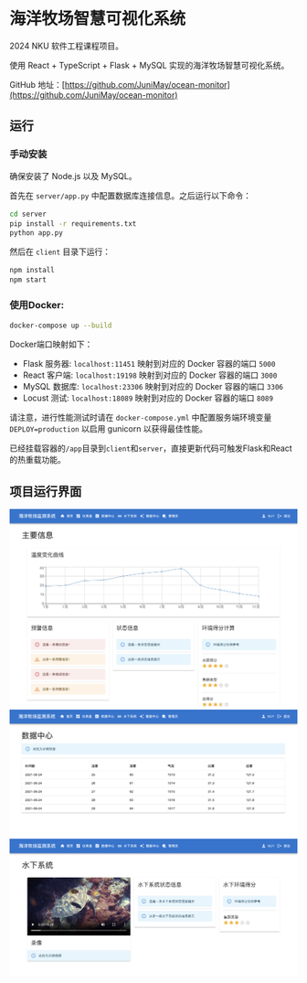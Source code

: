# 海洋牧场智慧可视化系统

2024 NKU 软件工程课程项目。

使用 React + TypeScript + Flask + MySQL 实现的海洋牧场智慧可视化系统。

GitHub 地址：[https://github.com/JuniMay/ocean-monitor](https://github.com/JuniMay/ocean-monitor)

## 运行

### 手动安装

确保安装了 Node.js 以及 MySQL。

首先在 `server/app.py` 中配置数据库连接信息。之后运行以下命令：

```bash
cd server
pip install -r requirements.txt
python app.py
```

然后在 `client` 目录下运行：

```bash
npm install
npm start
```

### 使用Docker:

```bash
docker-compose up --build
```

Docker端口映射如下：

- Flask 服务器: `localhost:11451` 映射到对应的 Docker 容器的端口 `5000`
- React 客户端: `localhost:19198` 映射到对应的 Docker 容器的端口 `3000`
- MySQL 数据库: `localhost:23306` 映射到对应的 Docker 容器的端口 `3306`
- Locust 测试: `localhost:18089` 映射到对应的 Docker 容器的端口 `8089`

请注意，进行性能测试时请在 `docker-compose.yml` 中配置服务端环境变量 `DEPLOY=production` 以启用 gunicorn 以获得最佳性能。

已经挂载容器的`/app`目录到`client`和`server`，直接更新代码可触发Flask和React的热重载功能。

## 项目运行界面

![主要信息](./screenshots/0.png)
![数据中心](./screenshots/1.png)
![水下系统](./screenshots/2.png)
